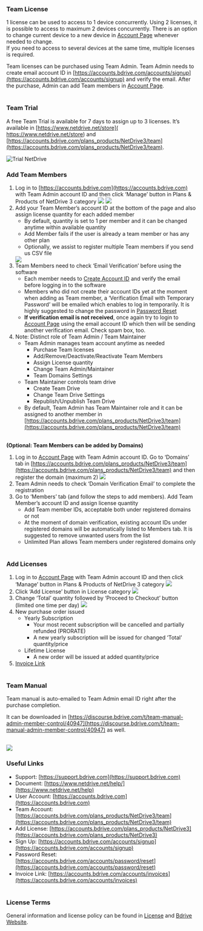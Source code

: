 ### **Team License**

1 license can be used to access to 1 device concurrently. Using 2 licenses, it is possible to access to maximum 2 devices concurrently.
There is an option to change current device to a new device in [Account Page](https://accounts.bdrive.com) whenever needed to change.  
If you need to access to several devices at the same time, multiple licenses is required.<br>

Team licenses can be purchased using Team Admin.
Team Admin needs to create email account ID in [https://accounts.bdrive.com/accounts/signup](https://accounts.bdrive.com/accounts/signup) and verify the email.  After the purchase, Admin can add Team members in [Account Page](https://accounts.bdrive.com).<br><br>

### **Team Trial**

A free Team Trial is available for 7 days to assign up to 3 licenses.  It’s available in [https://www.netdrive.net/store]( https://www.netdrive.net/store) and [https://accounts.bdrive.com/plans_products/NetDrive3/team](https://accounts.bdrive.com/plans_products/NetDrive3/team).

<img class="markdown" src="https://doc.bdrive.com/images/trial_netdrive.png" alt="Trial NetDrive">

### **Add Team Members**

1. Log in to [https://accounts.bdrive.com](https://accounts.bdrive.com) with Team Admin account ID and then click ‘Manage’ button in Plans & Products of NetDrive 3 category
    <img class="markdown" src="https://doc.bdrive.com/images/plans_products_netdrive.png">
    <img class="markdown" src="https://doc.bdrive.com/images/plans_products_team.png">
2. Add your Team Member’s account ID at the bottom of the page and also assign license quantity for each added member
   * By default, quantity is set to 1 per member and it can be changed anytime within available quantity
   * Add Member fails if the user is already a team member or has any other plan 
   * Optionally, we assist to register multiple Team members if you send us CSV file
    <img class="markdown" src="https://doc.bdrive.com/images/by_members_netdrive.png">
3. Team Members need to check ‘Email Verification’ before using the software
   * Each member needs to [Create Account ID](https://accounts.bdrive.com/accounts/signup) and verify the email before logging in to the software
   * Members who did not create their account IDs yet at the moment when adding as Team member, a ‘Verification Email with Temporary Password’ will be emailed which enables to log in temporarily.  It is highly suggested to change the password in [Password Reset](https://accounts.bdrive.com/accounts/password/reset) 
   * **If verification email is not received**, once again try to login to [Account Page](https://accounts.bdrive.com) using the email account ID which then will be sending another verification email. Check spam box, too.
4. Note: Distinct role of Team Admin / Team Maintainer
   * Team Admin manages team account anytime as needed
      * Purchase Team licenses 
      * Add/Remove/Deactivate/Reactivate Team Members
      *	Assign License quantity
      * Change Team Admin/Maintainer
      *	Team Domains Settings
   * Team Maintainer controls team drive
      *	Create Team Drive
      * Change Team Drive Settings
      * Republish/Unpublish Team Drive
   * By default, Team Admin has Team Maintainer role and it can be assigned to another member in [https://accounts.bdrive.com/plans_products/NetDrive3/team](https://accounts.bdrive.com/plans_products/NetDrive3/team)<br><br>
   
**(Optional: Team Members can be added by Domains)**

1. Log in to [Account Page](https://accounts.bdrive.com) with Team Admin account ID. Go to ‘Domains’ tab in [https://accounts.bdrive.com/plans_products/NetDrive3/team](https://accounts.bdrive.com/plans_products/NetDrive3/team) and then register the domain (maximum 2)
    <img class="markdown" src="https://doc.bdrive.com/images/by_domains.png">
2. Team Admin needs to check ‘Domain Verification Email’ to complete the registration
3. Go to ‘Members’ tab (and follow the steps to add members).  Add Team Member’s account ID and assign license quantity 
   * Add Team member IDs, acceptable both under registered domains or not
   * At the moment of domain verification, existing account IDs under registered domains will be automatically listed to Members tab.  It is suggested to remove unwanted users from the list
   * Unlimited Plan allows Team members under registered domains only<br><br>

### **Add Licenses**

1. Log in to [Account Page](https://accounts.bdrive.com) with Team Admin account ID and then click ‘Manage’ button in Plans & Products of NetDrive 3 category
    <img class="markdown" src="https://doc.bdrive.com/images/plans_products_netdrive.png">
2. Click ‘Add License’ button in License category
    <img class="markdown" src="https://doc.bdrive.com/images/plans_products_license.png">
3. Change ‘Total’ quantity followed by ‘Proceed to Checkout’ button (limited one time per day)
    <img class="markdown" src="https://doc.bdrive.com/images/add_license.png">
4. New purchase order issued
   * Yearly Subscription
     * Your most recent subscription will be cancelled and partially refunded (PRORATE)
     * A new yearly subscription will be issued for changed ‘Total’ quantity/price
   * Lifetime License
     * A new order will be issued at added quantity/price
5. [Invoice Link](https://accounts.bdrive.com/accounts/invoices)<br><br>


### **Team Manual**

Team manual is auto-emailed to Team Admin email ID right after the purchase completion.

It can be downloaded in [https://discourse.bdrive.com/t/team-manual-admin-member-control/40947](https://discourse.bdrive.com/t/team-manual-admin-member-control/40947) as well.<br><br>

<img class="markdown" src="https://doc.bdrive.com/images/trial_netdrive.png">

### **Useful Links**

   * Support: [https://support.bdrive.com](https://support.bdrive.com)
   * Document: [https://www.netdrive.net/help/](https://www.netdrive.net/help)
   * User Account: [https://accounts.bdrive.com](https://accounts.bdrive.com)
   * Team Account: [https://accounts.bdrive.com/plans_products/NetDrive3/team](https://accounts.bdrive.com/plans_products/NetDrive3/team)
   * Add License: [https://accounts.bdrive.com/plans_products/NetDrive3](https://accounts.bdrive.com/plans_products/NetDrive3)
   * Sign Up: [https://accounts.bdrive.com/accounts/signup](https://accounts.bdrive.com/accounts/signup)
   * Password Reset: [https://accounts.bdrive.com/accounts/password/reset](https://accounts.bdrive.com/accounts/password/reset)
   * Invoice Link: [https://accounts.bdrive.com/accounts/invoices](https://accounts.bdrive.com/accounts/invoices)<br><br>

### **License Terms**

General information and license policy can be found in [License](2-11-license) and [Bdrive Website](https://www.bdrive.com).<br><br>
